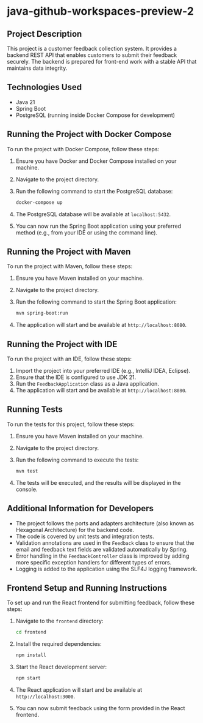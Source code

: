 # java-github-workspaces-preview-2

## Project Description

This project is a customer feedback collection system. It provides a backend REST API that enables customers to submit their feedback securely. The backend is prepared for front-end work with a stable API that maintains data integrity.

## Technologies Used

- Java 21
- Spring Boot
- PostgreSQL (running inside Docker Compose for development)

## Running the Project with Docker Compose

To run the project with Docker Compose, follow these steps:

1. Ensure you have Docker and Docker Compose installed on your machine.
2. Navigate to the project directory.
3. Run the following command to start the PostgreSQL database:

   ```sh
   docker-compose up
   ```

4. The PostgreSQL database will be available at `localhost:5432`.
5. You can now run the Spring Boot application using your preferred method (e.g., from your IDE or using the command line).

## Running the Project with Maven

To run the project with Maven, follow these steps:

1. Ensure you have Maven installed on your machine.
2. Navigate to the project directory.
3. Run the following command to start the Spring Boot application:

   ```sh
   mvn spring-boot:run
   ```

4. The application will start and be available at `http://localhost:8080`.

## Running the Project with IDE

To run the project with an IDE, follow these steps:

1. Import the project into your preferred IDE (e.g., IntelliJ IDEA, Eclipse).
2. Ensure that the IDE is configured to use JDK 21.
3. Run the `FeedbackApplication` class as a Java application.
4. The application will start and be available at `http://localhost:8080`.

## Running Tests

To run the tests for this project, follow these steps:

1. Ensure you have Maven installed on your machine.
2. Navigate to the project directory.
3. Run the following command to execute the tests:

   ```sh
   mvn test
   ```

4. The tests will be executed, and the results will be displayed in the console.

## Additional Information for Developers

- The project follows the ports and adapters architecture (also known as Hexagonal Architecture) for the backend code.
- The code is covered by unit tests and integration tests.
- Validation annotations are used in the `Feedback` class to ensure that the email and feedback text fields are validated automatically by Spring.
- Error handling in the `FeedbackController` class is improved by adding more specific exception handlers for different types of errors.
- Logging is added to the application using the SLF4J logging framework.

## Frontend Setup and Running Instructions

To set up and run the React frontend for submitting feedback, follow these steps:

1. Navigate to the `frontend` directory:

   ```sh
   cd frontend
   ```

2. Install the required dependencies:

   ```sh
   npm install
   ```

3. Start the React development server:

   ```sh
   npm start
   ```

4. The React application will start and be available at `http://localhost:3000`.

5. You can now submit feedback using the form provided in the React frontend.

